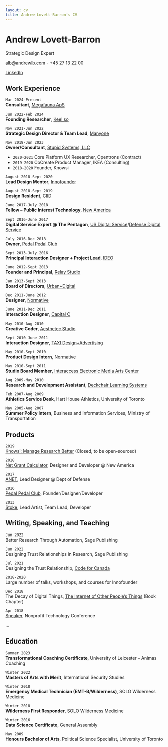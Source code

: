 ```yaml
---
layout: cv  
title: Andrew Lovett-Barron's CV  
---
```

# Andrew Lovett-Barron
Strategic Design Expert

<a href="mailto:alb@andrewlb.com">alb@andrewlb.com</a> - +45 27 13 22 00

<div id="webaddress">  
  <a href="https://www.linkedin.com/in/andrewlb"><i class="fa-brands fa-linkedin"></i> LinkedIn</a>  
</div>  

## Work Experience


`Mar 2024-Present`  
**Consultant**, [Megafauna ApS](https://mfauna.com)  

`Jun 2022-Feb 2024`  
**Founding Researcher**, [Keel.so](https://keel.so)  

`Nov 2021-Jun 2022`  
**Strategic Design Director & Team Lead**, [Manyone](https://manyone.com)  

`Nov 2018-Jun 2023`  
**Owner/Consultant**, [Stupid Systems, LLC](https://web.archive.org/web/20190117134454/http://stupidsystems.com/)  

- `2020-2021` Core Platform UX Researcher, Opentrons (Contract)  
- `2019-2020` CoCreate Product Manager, IKEA (Consulting)  
- `2018-2020` Founder, Knowsi  

`August 2018-Sept 2020`  
**Lead Design Mentor**, [Innofounder](https://web.archive.org/web/20190117134454/http://innofounder.dk/)  

`August 2018-Sept 2019`  
**Design Resident**, [CIID](https://web.archive.org/web/20190117134454/http://ciid.dk/)  

`June 2017-July 2018`  
**Fellow – Public Interest Technology**, [New America](https://web.archive.org/web/20190117134454/https://www.newamerica.org/)  

`Sept 2016-June 2017`  
**Digital Service Expert @ The Pentagon**, [US Digital Service](https://web.archive.org/web/20190117134454/http://usds.gov/)/[Defense Digital Service](https://web.archive.org/web/20190117134454/http://dds.mil/)  

`July 2016-Dec 2018`  
**Owner**, [Pedal Pedal Club](https://web.archive.org/web/20190117134454/http://pedalpedal.club/)  

`Sept 2013-July 2016`  
**Principal Interaction Designer + Project Lead**, [IDEO](https://web.archive.org/web/20190117134454/http://ideo.com/)  

`June 2012-Sept 2013`  
**Founder and Principal**, [Relay Studio](https://web.archive.org/web/20190117134454/http://relaystudio.com/)  

`Jan 2013-Sept 2013`  
**Board of Directors**, [Urban+Digital](https://web.archive.org/web/20190117134454/http://urbandigital.ca/)  

`Dec 2011-June 2012`  
**Designer**, [Normative](https://web.archive.org/web/20190117134454/http://normative.com/)  

`June 2011-Dec 2011`  
**Interaction Designer**, [Capital C](https://web.archive.org/web/20190117134454/http://www.capitalc.ca/)  

`May 2010-Aug 2010`  
**Creative Coder**, [Aesthetec Studio](https://web.archive.org/web/20190117134454/http://www.aesthetec.net/)  

`Sept 2010-June 2011`  
**Interaction Designer**, [TAXI Design+Advertising](https://web.archive.org/web/20190117134454/http://taxi.ca/)  

`May 2010-Sept 2010`  
**Product Design Intern**, [Normative](https://web.archive.org/web/20190117134454/http://normative.com/)  

`May 2010-Sept 2011`  
**Studio Board Member**, [Interaccess Electronic Media Arts Center](https://web.archive.org/web/20190117134454/http://www.interaccess.org/)  

`Aug 2009-May 2010`  
**Research and Development Assistant**, [Deckchair Learning Systems](https://web.archive.org/web/20190117134454/http://www.deckchairlearning.com/)  

`Feb 2007-Aug 2009`  
**Athletics Service Desk**, Hart House Athletics, University of Toronto  

`May 2005-Aug 2007`  
**Summer Policy Intern**, Business and Information Services, Ministry of Transportation  

## Products

`2019`  
[Knowsi: Manage Research Better](https://web.archive.org/web/20190117134454/http://knowsi.com/) (Closed, to be open-sourced)  

`2018`  
[Net Grant Calculator](https://web.archive.org/web/20190117134454/http://github.com/Mulligan-Fund/grant-calculator), Designer and Developer @ New America  

`2017`  
[ANET](https://web.archive.org/web/20190117134454/https://github.com/deptofdefense/anet), Lead Designer @ Dept of Defense  

`2016`  
[Pedal Pedal Club](https://web.archive.org/web/20190117134454/http://pedalpedal.club/), Founder/Designer/Developer  

`2013`  
[Stoke](https://web.archive.org/web/20190117134454/https://vimeo.com/80308354), Lead Artist, Team Lead, Developer  

## Writing, Speaking, and Teaching

`Jun 2022`  
Better Research Through Automation, Sage Publishing  

`Jun 2022`  
Designing Trust Relationships in Research, Sage Publishing  

`Jul 2021`  
Designing the Trust Relationship, [Code for Canada](https://codefor.ca/events/webinar-designing-the-participant-experience/)  

`2018-2020`  
Large number of talks, workshops, and courses for Innofounder  

`Dec 2018`  
The Decay of Digital Things, [The Internet of Other People’s Things](https://web.archive.org/web/20190117134454/http://kairus.org/portfolio/book-the-internet-of-other-peoples-things/) (Book Chapter)  

`Apr 2018`  
[Speaker](https://web.archive.org/web/20190117134454/http://nten.org/ntc/program/sessions/the-best-tech-startup-practices-to-help-your-mission/), Nonprofit Technology Conference  

...

## Education

`Summer 2023`  
**Transformational Coaching Certificate**, University of Leicester – Animas Coaching  

`Winter 2022`  
**Masters of Arts with Merit**, International Security Studies  

`Winter 2018`  
**Emergency Medical Technician (EMT-B/Wilderness)**, SOLO Wilderness Medicine  

`Winter 2018`  
**Wilderness First Responder**, SOLO Wilderness Medicine  

`Winter 2016`  
**Data Science Certificate**, General Assembly  

`May 2009`  
**Honours Bachelor of Arts**, Political Science Specialist, University of Toronto  

